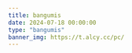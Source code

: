 ```yaml
---
title: bangumis
date: 2024-07-18 00:00:00
type: "bangumis"
banner_img: https://t.alcy.cc/pc/
---
```

